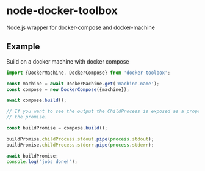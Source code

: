# node-docker-toolbox

Node.js wrapper for docker-compose and docker-machine

## Example

Build on a docker machine with docker compose

```TypeScript
import {DockerMachine, DockerCompose} from 'docker-toolbox';

const machine = await DockerMachine.get('machine-name');
const compose = new DockerCompose({machine});

await compose.build();

// If you want to see the output the ChildProcess is exposed as a property on
// the promise.

const buildPromise = compose.build();

buildPromise.childProcess.stdout.pipe(process.stdout);
buildPromise.childProcess.stderr.pipe(process.stderr);

await buildPromise;
console.log("jobs done!");
```
